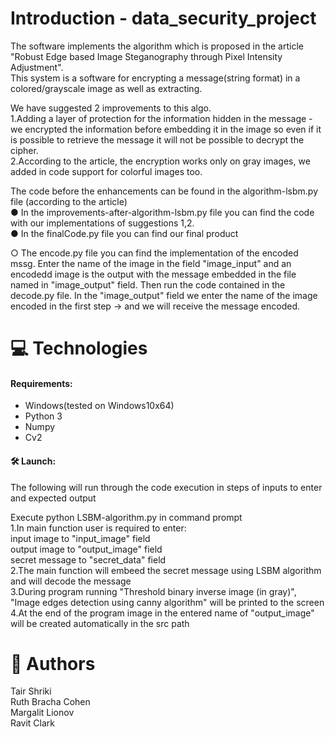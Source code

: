 # Introduction - data_security_project
The software implements the algorithm which is proposed in the article "Robust Edge based Image Steganography through Pixel Intensity Adjustment".<br/>
This system is a software for encrypting a message(string format) in a colored/grayscale image as well as extracting.

We have suggested 2 improvements to this algo.<br/>
1.Adding a layer of protection for the information hidden in the message - we encrypted the information before embedding it in the image
so even if it is possible to retrieve the message it will not be possible to decrypt the cipher.<br/>
2.According to the article, the encryption works only on gray images, we added in code support for colorful images too.

The code before the enhancements can be found in the algorithm-lsbm.py file (according to the article)<br/>
● In the improvements-after-algorithm-lsbm.py file you can find the code with our implementations of suggestions 1,2. <br/>
● In the finalCode.py file you can find our final product<br/>

○ The encode.py file you can find the implementation of the encoded mssg. 
Enter the name of the image in the field "image_input" and an encodedd image is the output with the message embedded in the file named in "image_output" field.
Then run the code contained in the decode.py file.
In the "image_output" field we enter the name of the image encoded in the first step → and we will receive the message encoded.

# 💻 Technologies 

#### Requirements: <br />
  * Windows(tested on Windows10x64)
  * Python 3
  * Numpy
  * Cv2
  
  
#### 🛠️ Launch: <br /> 
The following will run through the code execution in steps of inputs to enter and expected output

Execute python LSBM-algorithm.py in command prompt<br/>
1.In main function user is required to enter:<br />
    input image to "input_image" field<br />
    output image to "output_image" field<br />
    secret message to "secret_data" field<br />
2.The main function will embeed the secret message using LSBM algorithm and will decode the message<br />
3.During program running "Threshold binary inverse image (in gray)", "Image edges detection using canny algorithm"
will be printed to the screen<br />
4.At the end of the program image in the entered name of "output_image" will be created automatically in the src path<br />

# 📗 Authors
Tair Shriki <br />
Ruth Bracha Cohen <br />
Margalit Lionov <br />
Ravit Clark <br />
